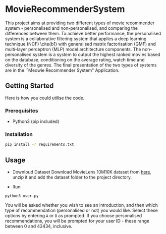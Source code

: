 # MovieRecommenderSystem
This project aims at providing two different types of movie recommender system - personalised and non-personalised, and comparing the differences between them. To achieve better performance, the personalised system is a collaborative filtering system that applies a deep learning technique (NCF) \cite{b1} with generalised matrix factorisation (GMF) and multi-layer perceptron (MLP) model architecture components. The non-personalised system is a system to output the highest ranked movies based on the database, conditioning on the average rating, watch time and diversity of the genres. The final presentation of the two types of systems are in the ``Meowie Recommender System" Application.

## Getting Started
Here is how you could utilise the code.

### Prerequisites
*  Python3 (pip included)

### Installation
```sh
pip install -r requirements.txt
```

## Usage
* Downloud Dataset
Download MovieLens 10M10K dataset from [here](https://grouplens.org/datasets/movielens/10m/), unzip it and add the dataset folder to the project directory.

* Run
```
python3 user.py
```

You will be asked whether you wish to see an introduction, and then which type of recommendation (personalised or not) you would like. Select these options by entering `A` or `B` as prompted. If you choose personalised recommendations, you will be prompted for your user ID - these range between 0 and 43434, inclusive.

